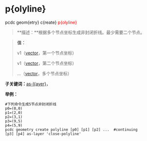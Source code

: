 # p{olyline}
pcdc geom{etry} c{reate} <span style='color: red;'>p{olyline}</span>
> **描述：**根据多个节点坐标生成非封闭折线。最少需要二个节点。

> 
> **值：**
> 
> v1（[vector](数据类型/vector/)，第一个节点坐标）
> 
> v1（[vector](数据类型/vector/)，第二个节点坐标）
> 
> ...（[vector](数据类型/vector/)，多个节点坐标）

**子关键词：**[as-l{ayer}](geom{etry}/c{reate}/p{olyline}/as-l{ayer}/)，


**举例：**
```
#下列命令生成5节点非封闭折线
p0=(0,0)
p1=(2,0)
p2=(3,1)
p3=(9,5)
p4=(5,9)
pcdc geometry create polyline [p0] [p1] [p2] ...  #continuing
[p3] [p4] as-layer 'close-polyline'

```
